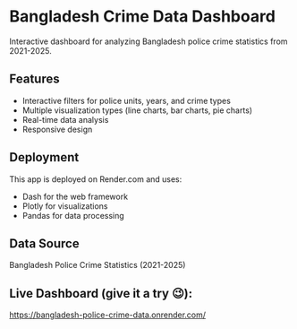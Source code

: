 # Bangladesh Crime Data Dashboard

Interactive dashboard for analyzing Bangladesh police crime statistics from 2021-2025.

## Features
- Interactive filters for police units, years, and crime types
- Multiple visualization types (line charts, bar charts, pie charts)
- Real-time data analysis
- Responsive design

## Deployment
This app is deployed on Render.com and uses:
- Dash for the web framework
- Plotly for visualizations
- Pandas for data processing

## Data Source
Bangladesh Police Crime Statistics (2021-2025)

## Live Dashboard (give it a try 😉):
https://bangladesh-police-crime-data.onrender.com/